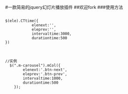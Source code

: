
#一款简易的jquery幻灯片播放插件
##欢迎fork
###使用方法

<pre>
<code>
$(ele).CTtime({
            elenext:'',
            eleprev:'',
            intervaltime:3000,
            durationtime:500
})
</code>
</pre>
<pre>
<code>
//实例
  $(".m-carousel").mCol({
        elenext:'.btn-next',
        eleprev:'.btn-prev',
        intervaltime:1000,
        durationtime:500
    });
</code>
</pre>
